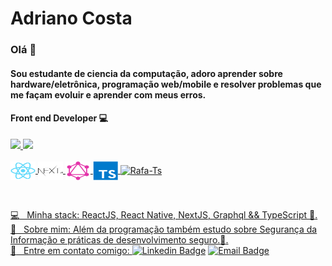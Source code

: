 # Adriano Costa

### Olá 👋
#### Sou estudante de ciencia da computação, adoro aprender sobre hardware/eletrônica, programação web/mobile e resolver problemas que me façam evoluir e aprender com meus erros. 
#### Front end Developer :computer:
 <div>
  <a href="https://github.com/adrianocostajhp">
  <img height="180em" src="https://github-readme-stats.vercel.app/api?username=adrianocostajhp&show_icons=true&theme=dracula&include_all_commits=true&count_private=true"/>
  <img height="180em" src="https://github-readme-stats.vercel.app/api/top-langs/?username=adrianocostajhp&layout=compact&langs_count=7&theme=dracula"/>
</div>
<div style="display: inline_block"><br>
  <img align="center" alt="Rafa-React" height="30" width="40" src="https://raw.githubusercontent.com/devicons/devicon/master/icons/react/react-original.svg">
 <img align="center" alt="Rafa-Js" height="30" width="40" src="https://raw.githubusercontent.com/devicons/devicon/master/icons/nextjs/nextjs-original-wordmark.svg">
 <img align="center" alt="Rafa-GRAPHQL" height="30" width="40" src="https://github.com/devicons/devicon/blob/master/icons/graphql/graphql-plain.svg">
 <img align="center" alt="Rafa-Ts" height="30" width="40" src="https://raw.githubusercontent.com/devicons/devicon/master/icons/typescript/typescript-plain.svg"> 
 <img align="center" alt="Rafa-Ts" height="30" width="40" src="https://cdn.jsdelivr.net/gh/devicons/devicon/icons/tailwindcss/tailwindcss-plain.svg" />
          
  
 
</div>
  
  ##
 


 <br/> :computer: &nbsp; Minha stack: ReactJS, React Native, NextJS, Graphql && TypeScript :blue_heart:.
 <br/> 💬  &nbsp; Sobre mim: Além da programação também estudo sobre Segurança da Informação e práticas de desenvolvimento seguro.:closed_lock_with_key:.
 <br/> :email: &nbsp; Entre em contato comigo: [![Linkedin Badge](https://img.shields.io/badge/-AdrianoCosta-blue?style=flat-square&logo=Linkedin&logoColor=white&link=https://www.linkedin.com/in/adriano-costa-/)](https://www.linkedin.com/in/adriano-costa-/) 
  [![Email Badge](https://img.shields.io/badge/-Gmail-%23333?style=flat-square&logo=Gmail&logoColor=red&link=mailto:adrianocostajhp@gmail.com)](mailto:adrianocostajhp@gmail.com)
 

